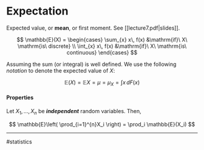 # Expectation
Expected value, or **mean**, or first moment. See [[lecture7.pdf|slides]].

$$
\mathbb{E}(X) = 
\begin{cases}
\sum_{x} x\, f(x) &\mathrm{if}\ X\ \mathrm{is\ discrete} \\
\int_{x} x\, f(x) &\mathrm{if}\ X\ \mathrm{is\ continuous}
\end{cases}
$$

Assuming the sum (or integral) is well defined. We use the following *notation* to denote the expected value of $X$:

$$
\mathbb{E}(X) =
\mathbb{E}X =
\mu =
\mu_X =
\int x \, dF(x)
$$

#### Properties

Let $X_1, \dots, X_n$ be ***independent*** random variables. Then,

$$
\mathbb{E}\left(
\prod_{i=1}^{n}X_i
\right)
= \prod_i \mathbb{E}(X_i)
$$


---
#statistics
